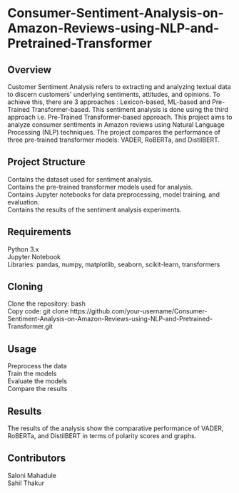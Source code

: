 # Consumer-Sentiment-Analysis-on-Amazon-Reviews-using-NLP-and-Pretrained-Transformer

<h2>Overview</h2>
Customer Sentiment Analysis refers to extracting and analyzing textual data to discern customers' underlying sentiments, attitudes, and opinions. To achieve this, there are 3 approaches : Lexicon-based, ML-based and Pre-Trained Transformer-based. This sentiment analysis is done using the third approach i.e. Pre-Trained Transformer-based approach.
This project aims to analyze consumer sentiments in Amazon reviews using Natural Language Processing (NLP) techniques. The project compares the performance of three pre-trained transformer models: VADER, RoBERTa, and DistilBERT.

<h2>Project Structure</h2>
Contains the dataset used for sentiment analysis.<br>
Contains the pre-trained transformer models used for analysis.<br>
Contains Jupyter notebooks for data preprocessing, model training, and evaluation.<br>
Contains the results of the sentiment analysis experiments.<br>

<h2>Requirements</h2>
Python 3.x<br>
Jupyter Notebook<br>
Libraries: pandas, numpy, matplotlib, seaborn, scikit-learn, transformers<br>

<h2>Cloning</h2>
Clone the repository: bash<br>
Copy code: git clone https://github.com/your-username/Consumer-Sentiment-Analysis-on-Amazon-Reviews-using-NLP-and-Pretrained-Transformer.git<br>

<h2>Usage</h2>
Preprocess the data<br>
Train the models<br>
Evaluate the models<br>
Compare the results<br>

<h2>Results</h2>
The results of the analysis show the comparative performance of VADER, RoBERTa, and DistilBERT in terms of polarity scores and graphs.<br>

<h2>Contributors</h2>
Saloni Mahadule<br>
Sahil Thakur<br>

